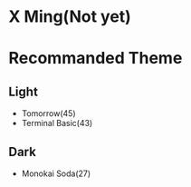 # X Ming(Not yet)

# Recommanded Theme
## Light
- Tomorrow(45)
- Terminal Basic(43)
## Dark
- Monokai Soda(27)
